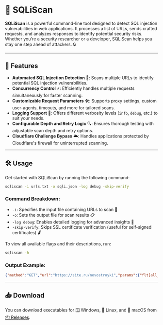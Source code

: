 # 🚀 SQLiScan  
**SQLiScan** is a powerful command-line tool designed to detect SQL injection vulnerabilities in web applications. It processes a list of URLs, sends crafted requests, and analyzes responses to identify potential security risks. Whether you're a security researcher or a developer, SQLiScan helps you stay one step ahead of attackers. 🔒  

---

## 🌟 Features  
- **Automated SQL Injection Detection** 🤖: Scans multiple URLs to identify potential SQL injection vulnerabilities.  
- **Concurrency Control** ⚡: Efficiently handles multiple requests simultaneously for faster scanning.  
- **Customizable Request Parameters** 🛠️: Supports proxy settings, custom user-agents, timeouts, and more for tailored scans.  
- **Logging Support** 📝: Offers different verbosity levels (`info`, `debug`, etc.) to suit your needs.  
- **Configurable Depth and Retry Logic** 🔍: Ensures thorough testing with adjustable scan depth and retry options.  
- **Cloudflare Challenge Bypass** 🌥️: Handles applications protected by Cloudflare's firewall for uninterrupted scanning.  

---

## 🛠️ Usage  
Get started with SQLiScan by running the following command:  

```sh
sqliscan -i urls.txt -o sqli.json -log debug -skip-verify
```  

### Command Breakdown:  
- `-i`: Specifies the input file containing URLs to scan 📂  
- `-o`: Sets the output file for scan results 📋  
- `-log debug`: Enables detailed logging for advanced insights 🧐  
- `-skip-verify`: Skips SSL certificate verification (useful for self-signed certificates) 🔓  

To view all available flags and their descriptions, run:  
```sh
sqliscan -h
```

### Output Example:

```json
{"method":"GET","url":"https://site.ru/novostroyki","params":{"flt[all_sq][0]":"","flt[all_sq][1]":"","flt[city]":"2","flt[floor][0]":"","flt[floor][1]":"","flt[floors][0]":"","flt[floors][1]":"","flt[keywords]":"","flt[new_flat]":"1","flt[obj_type]":"flat","flt[price][0]":"","flt[price][1]":"","flt[price_type]":"all","flt[res_cnt]":"1","flt[roomcount][]":"2","flt[sroks][0]":"","flt[sroks][1]":"","show_map":"0","view":"flat"},"error_message":"\u003cb\u003eFatal error\u003c/b\u003e:","title":"","status_code":200,"vuln_param":"flt[keywords]","result_at":"2025-04-03 10:00:00.123456789 +0000 UTC"}
```

---

## 📥 Download

You can download executables for 🪟 Windows, 🐧 Linux, and 🍎 macOS from [📦 Releases](../../releases).
